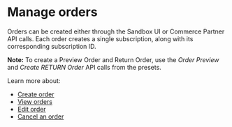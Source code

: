 # Manage orders

Orders can be created either through the Sandbox UI or Commerce Partner API calls. Each order creates a single subscription, along with its corresponding subscription ID.

**Note:** To create a Preview Order and Return Order, use the _Order Preview_ and _Create RETURN Order_ API calls from the presets.

Learn more about:

- [Create order](./create_order.md)
- [View orders](./view_order_details.md)
- [Edit order](./edit_order_status.md)
- [Cancel an order](./cancel_order.md)
